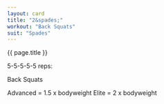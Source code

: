```yaml
---
layout: card
title: "2&spades;"
workout: "Back Squats"
suit: "Spades"
---
```


{{ page.title }}

5-5-5-5-5 reps:

Back Squats

Advanced = 1.5 x bodyweight
Elite = 2 x bodyweight
